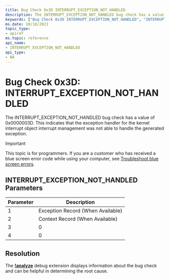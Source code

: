 ```yaml
---
title: Bug Check 0x3D INTERRUPT_EXCEPTION_NOT_HANDLED
description: The INTERRUPT_EXCEPTION_NOT_HANDLED bug check has a value of 0x0000003D.
keywords: ["Bug Check 0x3D INTERRUPT_EXCEPTION_NOT_HANDLED", "INTERRUPT_EXCEPTION_NOT_HANDLED"]
ms.date: 10/18/2021
topic_type:
- apiref
ms.topic: reference
api_name:
- INTERRUPT_EXCEPTION_NOT_HANDLED
api_type:
- NA
---
```


# Bug Check 0x3D: INTERRUPT\_EXCEPTION\_NOT\_HANDLED

The INTERRUPT\_EXCEPTION\_NOT\_HANDLED bug check has a value of 0x0000003D. This indicates that the exception handler for the kernel interrupt object interrupt management was not able to handle the generated exception.

> [!IMPORTANT]
> This topic is for programmers. If you are a customer who has received a blue screen error code while using your computer, see [Troubleshoot blue screen errors](https://www.windows.com/stopcode).

## INTERRUPT\_EXCEPTION\_NOT\_HANDLED Parameters

| Parameter | Description                       |
|-----------|-----------------------------------|
| 1         | Exception Record (When Available) |
| 2         | Context Record  (When Available)  |
| 3         | 0                                 |
| 4         | 0                                 |

## Resolution
 
The [**!analyze**](-analyze.md) debug extension displays information about the bug check and can be helpful in determining the root cause.
 

